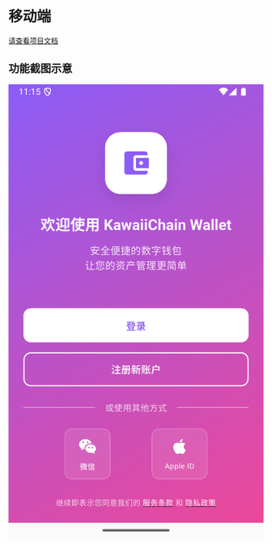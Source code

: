 # 移动端

[请查看项目文档](https://github.com/kawaiichainwallet/kawaii-docs)

## 功能截图示意

![页面截图](./images/页面截图01.png)
